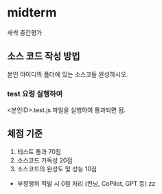 # midterm
새싹 중간평가

## 소스 코드 작성 방법
본인 아이디의 폴더에 있는 소스코들 완성하시오.

### test 요령 실행하여 
<본인ID>.test.js 파일을 실행하여 통과되면 됨.

## 체점 기준
1. 테스트 통과 70점
2. 소스코드 가독성 20점
3. 소스코드의 완성도 및 성능 10점

* 부정행위 적발 시 0점 처리 (컨닝, CoPilot, GPT 등)
    zz
